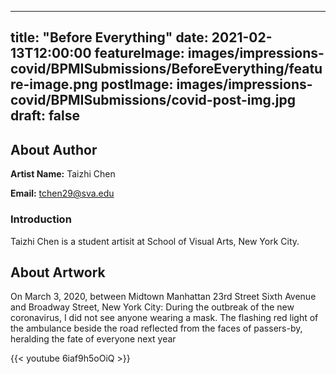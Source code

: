 
---
title: "Before Everything"
date: 2021-02-13T12:00:00
featureImage: images/impressions-covid/BPMISubmissions/BeforeEverything/feature-image.png
postImage: images/impressions-covid/BPMISubmissions/covid-post-img.jpg
draft: false
---

## About Author


**Artist Name:** Taizhi Chen

**Email:** tchen29@sva.edu

### Introduction
Taizhi Chen is a student artisit at School of Visual Arts, New York City.

## About Artwork
On March 3, 2020, between Midtown Manhattan 23rd Street Sixth Avenue and Broadway Street, New York City: During the outbreak of the new coronavirus, I did not see anyone wearing a mask. The flashing red light of the ambulance beside the road reflected from the faces of passers-by, heralding the fate of everyone next year

{{< youtube 6iaf9h5oOiQ >}}
